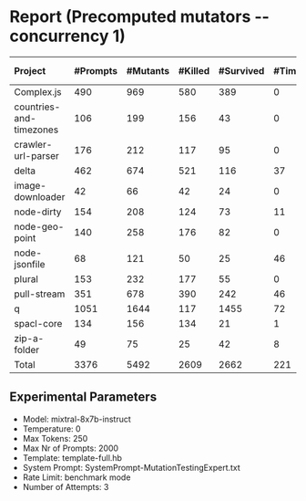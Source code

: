 # Report (Precomputed mutators --concurrency 1)
| Project | #Prompts | #Mutants | #Killed | #Survived | #Timeout | MutationScore | LLMorpheus Time | Stryker Time | #Prompt Tokens | #Completion Tokens | #Total Tokens  |
|:--------|:---------|:---------|:--------|:----------|----------|---------------|-----------------|--------------|----------------|--------------------|----------------|
| Complex.js | 490 | 969 | 580 | 389 | 0 | 59.86 | 3649.24 | 528.79 | 960545 | 98038 | 1058583 |
| countries-and-timezones | 106 | 199 | 156 | 43 | 0 | 78.39 | 1087.49 | 295.42 | 104291 | 22259 | 126550 |
| crawler-url-parser | 176 | 212 | 117 | 95 | 0 | 55.19 | 1672.78 | 705.16 | 384404 | 32640 | 417044 |
| delta | 462 | 674 | 521 | 116 | 37 | 82.79 | 3494.16 | 3421.43 | 882477 | 90244 | 972721 |
| image-downloader | 42 | 66 | 42 | 24 | 0 | 63.64 | 430.5 | 378.73 | 24140 | 8213 | 32353 |
| node-dirty | 154 | 208 | 124 | 73 | 11 | 64.9 | 1530.34 | 197.97 | 244297 | 26982 | 271279 |
| node-geo-point | 140 | 258 | 176 | 82 | 0 | 68.22 | 1432.72 | 865 | 318251 | 28015 | 346266 |
| node-jsonfile | 68 | 121 | 50 | 25 | 46 | 79.34 | 702.02 | 419.4 | 56273 | 11348 | 67621 |
| plural | 153 | 232 | 177 | 55 | 0 | 76.29 | 1533.26 | 118.22 | 261626 | 25664 | 287290 |
| pull-stream | 351 | 678 | 390 | 242 | 46 | 64.31 | 2763.15 | 1206.16 | 204431 | 69471 | 273902 |
| q | 1051 | 1644 | 117 | 1455 | 72 | 11.5 | 6879.9 | 11339.61 | 2103232 | 191046 | 2294278 |
| spacl-core | 134 | 156 | 134 | 21 | 1 | 86.54 | 1409.48 | 527.44 | 162695 | 26807 | 189502 |
| zip-a-folder | 49 | 75 | 25 | 42 | 8 | 44 | 500.54 | 444.67 | 81279 | 9009 | 90288 |
| Total | 3376 | 5492 | 2609 | 2662 | 221 | - | 27085.58 | 20448.00 | 5787941 | 639736 | 6427677 |
## Experimental Parameters
  - Model: mixtral-8x7b-instruct
  - Temperature: 0
  - Max Tokens: 250
  - Max Nr of Prompts: 2000
  - Template: template-full.hb
  - System Prompt: SystemPrompt-MutationTestingExpert.txt
  - Rate Limit: benchmark mode
  - Number of Attempts: 3


